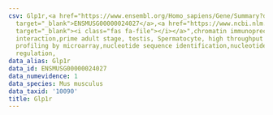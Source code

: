 ```yaml
---
csv: Glp1r,<a href="https://www.ensembl.org/Homo_sapiens/Gene/Summary?db=core;g=ENSMUSG00000024027"
  target="_blank">ENSMUSG00000024027</a>,<a href="https://www.ncbi.nlm.nih.gov/pubmed/23834426"
  target="_blank"><i class="fas fa-file"></i></a>",chromatin immunoprecipitation assay,direct
  interaction,prime adult stage, testis, Spermatocyte, high throughput transcription
  profiling by microarray,nucleotide sequence identification,nucleotide sequence identification,transcriptional
  regulation,
data_alias: Glp1r
data_id: ENSMUSG00000024027
data_numevidence: 1
data_species: Mus musculus
data_taxid: '10090'
title: Glp1r
---
```

